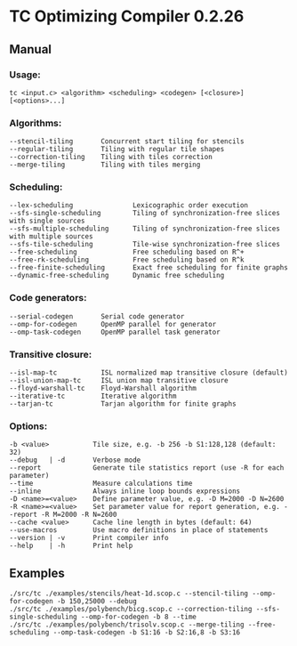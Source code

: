 TC Optimizing Compiler 0.2.26
=============================

Manual
------

### Usage:

    tc <input.c> <algorithm> <scheduling> <codegen> [<closure>] [<options>...]

### Algorithms:

    --stencil-tiling       Concurrent start tiling for stencils
    --regular-tiling       Tiling with regular tile shapes
    --correction-tiling    Tiling with tiles correction
    --merge-tiling         Tiling with tiles merging

### Scheduling:

    --lex-scheduling               Lexicographic order execution
    --sfs-single-scheduling        Tiling of synchronization-free slices with single sources
    --sfs-multiple-scheduling      Tiling of synchronization-free slices with multiple sources
    --sfs-tile-scheduling          Tile-wise synchronization-free slices
    --free-scheduling              Free scheduling based on R^+
    --free-rk-scheduling           Free scheduling based on R^k
    --free-finite-scheduling       Exact free scheduling for finite graphs
    --dynamic-free-scheduling      Dynamic free scheduling

### Code generators:

    --serial-codegen       Serial code generator
    --omp-for-codegen      OpenMP parallel for generator
    --omp-task-codegen     OpenMP parallel task generator

### Transitive closure:

    --isl-map-tc           ISL normalized map transitive closure (default)
    --isl-union-map-tc     ISL union map transitive closure
    --floyd-warshall-tc    Floyd-Warshall algorithm
    --iterative-tc         Iterative algorithm
    --tarjan-tc            Tarjan algorithm for finite graphs

### Options:

    -b <value>           Tile size, e.g. -b 256 -b S1:128,128 (default: 32)
    --debug   | -d       Verbose mode
    --report             Generate tile statistics report (use -R for each parameter)
    --time               Measure calculations time
    --inline             Always inline loop bounds expressions
    -D <name>=<value>    Define parameter value, e.g. -D M=2000 -D N=2600
    -R <name>=<value>    Set parameter value for report generation, e.g. --report -R M=2000 -R N=2600
    --cache <value>      Cache line length in bytes (default: 64)
    --use-macros         Use macro definitions in place of statements
    --version | -v       Print compiler info
    --help    | -h       Print help

Examples
--------

    ./src/tc ./examples/stencils/heat-1d.scop.c --stencil-tiling --omp-for-codegen -b 150,25000 --debug
    ./src/tc ./examples/polybench/bicg.scop.c --correction-tiling --sfs-single-scheduling --omp-for-codegen -b 8 --time
    ./src/tc ./examples/polybench/trisolv.scop.c --merge-tiling --free-scheduling --omp-task-codegen -b S1:16 -b S2:16,8 -b S3:16
